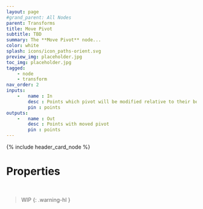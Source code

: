 ```yaml
---
layout: page
#grand_parent: All Nodes
parent: Transforms
title: Move Pivot
subtitle: TBD
summary: The **Move Pivot** node...
color: white
splash: icons/icon_paths-orient.svg
preview_img: placeholder.jpg
toc_img: placeholder.jpg
tagged: 
    - node
    - transform
nav_order: 2
inputs:
    -   name : In
        desc : Points which pivot will be modified relative to their bounds
        pin : points
outputs:
    -   name : Out
        desc : Points with moved pivot
        pin : points
---
```


{% include header_card_node %}

# Properties
<br>

> WIP
{: .warning-hl }

